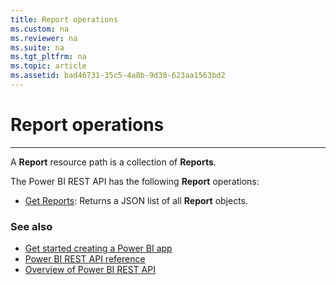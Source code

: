 ```yaml
---
title: Report operations
ms.custom: na
ms.reviewer: na
ms.suite: na
ms.tgt_pltfrm: na
ms.topic: article
ms.assetid: bad46731-35c5-4a8b-9d30-623aa1563bd2
---
```

# Report operations
---
A **Report** resource path is a collection of **Reports**.

The Power BI REST API has the following **Report** operations:

- [Get Reports](Get-Reports.md): Returns a JSON list of all **Report** objects.

 
 ### See also
- [Get started creating a Power BI app](Get-started-creating-a-Power-BI-app.md)
- [Power BI REST API reference](Power-BI-REST-API-reference.md)
- [Overview of Power BI REST API](Overview-of-Power-BI-REST-API.md)
